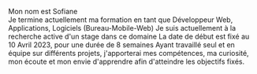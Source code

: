 Mon nom est Sofiane  
Je termine actuellement ma formation en tant que Développeur Web, Applications, Logiciels (Bureau-Mobile-Web)
Je suis actuellement à la recherche active d'un stage dans ce domaine
La date de début est fixé au 10 Avril 2023, pour une durée de 8 semaines
Ayant travaillé seul et en équipe sur différents projets, j'apporterai mes compétences, ma curiosité, mon écoute 
et mon envie d'apprendre afin d'atteindre les objectifs fixés.
